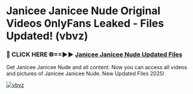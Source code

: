 # Janicee Janicee Nude Original Videos 0nlyFans Leaked - Files Updated! (vbvz)

<h3>🔴 CLICK HERE 🌐==►► <a href="https://tinyurl.com/4mcuefdz" rel="nofollow">Janicee Janicee Nude Updated Files</a></h3>

Get Janicee Janicee Nude and all content. Now you can access all videos and pictures of Janicee Janicee Nude. New Updated Files 2025!

[![vbvz](https://i.imgur.com/StAQSOY.gif)](https://tinyurl.com/4mcuefdz)
